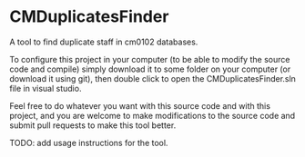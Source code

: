 # CMDuplicatesFinder
A tool to find duplicate staff in cm0102 databases.

To configure this project in your computer (to be able to modify the source code and compile) simply download it to some folder on your computer (or download it using git), then double click to open the CMDuplicatesFinder.sln file in visual studio. 

Feel free to do whatever you want with this source code and with this project, and you are welcome to make modifications to the source code and submit pull requests to make this tool better.

TODO: add usage instructions for the tool.
